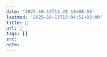 ```yaml
---
date: '2025-10-13T11:28:18+08:00'
lastmod: '2025-10-13T13:04:51+08:00'
title: 󰜙
url: 󰜙
tags: []
src:
note:
---
```

